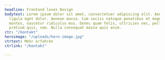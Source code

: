 ```yaml
---
headline: Frontend loves Design
bodytext: Lorem ipsum dolor sit amet, consectetuer adipiscing elit. Aenean commodo
  ligula eget dolor. Aenean massa. Cum sociis natoque penatibus et magnis dis parturient
  montes, nascetur ridiculus mus. Donec quam felis, ultricies nec, pellentesque eu,
  pretium quis, sem. Nulla consequat massa quis enim.
ctr: "/kontakt"
heroimage: "/uploads/hero-image.jpg"
ctrtext: Mehr erfahren
ctrlink: "/kontakt"

---
```

